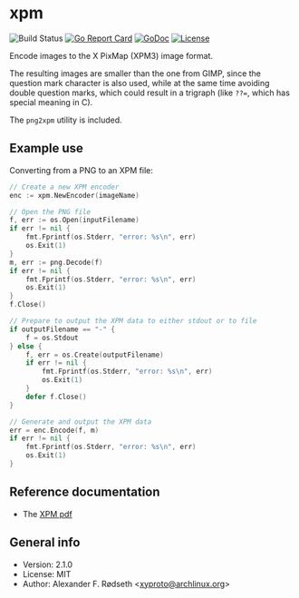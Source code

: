 # xpm

![Build Status](https://github.com/xyproto/xpm/workflows/Build/badge.svg) [![Go Report Card](https://goreportcard.com/badge/github.com/xyproto/xpm)](https://goreportcard.com/report/github.com/xyproto/xpm) [![GoDoc](https://godoc.org/github.com/xyproto/xpm?status.svg)](https://godoc.org/github.com/xyproto/xpm) [![License](https://img.shields.io/badge/license-MIT-blue.svg?style=flat)](https://raw.githubusercontent.com/xyproto/xpm/main/LICENSE)

Encode images to the X PixMap (XPM3) image format.

The resulting images are smaller than the one from GIMP, since the question mark character is also used, while at the same time avoiding double question marks, which could result in a trigraph (like `??=`, which has special meaning in C).


The `png2xpm` utility is included.

## Example use

Converting from a PNG to an XPM file:

```go
// Create a new XPM encoder
enc := xpm.NewEncoder(imageName)

// Open the PNG file
f, err := os.Open(inputFilename)
if err != nil {
    fmt.Fprintf(os.Stderr, "error: %s\n", err)
    os.Exit(1)
}
m, err := png.Decode(f)
if err != nil {
    fmt.Fprintf(os.Stderr, "error: %s\n", err)
    os.Exit(1)
}
f.Close()

// Prepare to output the XPM data to either stdout or to file
if outputFilename == "-" {
    f = os.Stdout
} else {
    f, err = os.Create(outputFilename)
    if err != nil {
        fmt.Fprintf(os.Stderr, "error: %s\n", err)
        os.Exit(1)
    }
    defer f.Close()
}

// Generate and output the XPM data
err = enc.Encode(f, m)
if err != nil {
    fmt.Fprintf(os.Stderr, "error: %s\n", err)
    os.Exit(1)
}
```

## Reference documentation

* The [XPM pdf](https://www.xfree86.org/current/xpm.pdf)

## General info

* Version: 2.1.0
* License: MIT
* Author: Alexander F. Rødseth &lt;xyproto@archlinux.org&gt;
